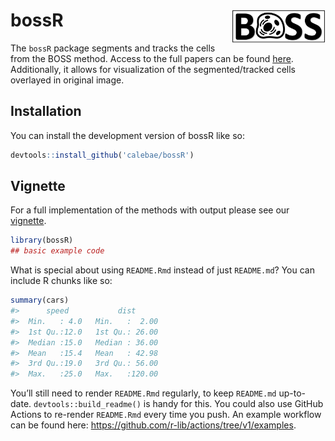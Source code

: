 
<!-- README.md is generated from README.Rmd. Please edit that file -->

# bossR <img src="sticker.png" width = "150" align = "right" />

<!-- badges: start -->
<!-- badges: end -->

The `bossR` package segments and tracks the cells from the BOSS method.
Access to the full papers can be found
[here](https://www.biorxiv.org/content/10.1101/2022.06.17.495689v1).
Additionally, it allows for visualization of the segmented/tracked cells
overlayed in original image.

## Installation

You can install the development version of bossR like so:

``` r
devtools::install_github('calebae/bossR')
```

## Vignette

For a full implementation of the methods with output please see our
[vignette]().

``` r
library(bossR)
## basic example code
```

What is special about using `README.Rmd` instead of just `README.md`?
You can include R chunks like so:

``` r
summary(cars)
#>      speed           dist       
#>  Min.   : 4.0   Min.   :  2.00  
#>  1st Qu.:12.0   1st Qu.: 26.00  
#>  Median :15.0   Median : 36.00  
#>  Mean   :15.4   Mean   : 42.98  
#>  3rd Qu.:19.0   3rd Qu.: 56.00  
#>  Max.   :25.0   Max.   :120.00
```

You’ll still need to render `README.Rmd` regularly, to keep `README.md`
up-to-date. `devtools::build_readme()` is handy for this. You could also
use GitHub Actions to re-render `README.Rmd` every time you push. An
example workflow can be found here:
<https://github.com/r-lib/actions/tree/v1/examples>.
